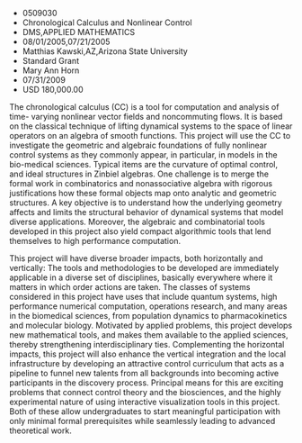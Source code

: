 
* 0509030
* Chronological Calculus and Nonlinear Control
* DMS,APPLIED MATHEMATICS
* 08/01/2005,07/21/2005
* Matthias Kawski,AZ,Arizona State University
* Standard Grant
* Mary Ann Horn
* 07/31/2009
* USD 180,000.00

The chronological calculus (CC) is a tool for computation and analysis of time-
varying nonlinear vector fields and noncommuting flows. It is based on the
classical technique of lifting dynamical systems to the space of linear
operators on an algebra of smooth functions. This project will use the CC to
investigate the geometric and algebraic foundations of fully nonlinear control
systems as they commonly appear, in particular, in models in the bio-medical
sciences. Typical items are the curvature of optimal control, and ideal
structures in Zinbiel algebras. One challenge is to merge the formal work in
combinatorics and nonassociative algebra with rigorous justifications how these
formal objects map onto analytic and geometric structures. A key objective is to
understand how the underlying geometry affects and limits the structural
behavior of dynamical systems that model diverse applications. Moreover, the
algebraic and combinatorial tools developed in this project also yield compact
algorithmic tools that lend themselves to high performance computation.

This project will have diverse broader impacts, both horizontally and
vertically: The tools and methodologies to be developed are immediately
applicable in a diverse set of disciplines, basically everywhere where it
matters in which order actions are taken. The classes of systems considered in
this project have uses that include quantum systems, high performance numerical
computation, operations research, and many areas in the biomedical sciences,
from population dynamics to pharmacokinetics and molecular biology. Motivated by
applied problems, this project develops new mathematical tools, and makes them
available to the applied sciences, thereby strengthening interdisciplinary ties.
Complementing the horizontal impacts, this project will also enhance the
vertical integration and the local infrastructure by developing an attractive
control curriculum that acts as a pipeline to funnel new talents from all
backgrounds into becoming active participants in the discovery process.
Principal means for this are exciting problems that connect control theory and
the biosciences, and the highly experimental nature of using interactive
visualization tools in this project. Both of these allow undergraduates to start
meaningful participation with only minimal formal prerequisites while seamlessly
leading to advanced theoretical work.
